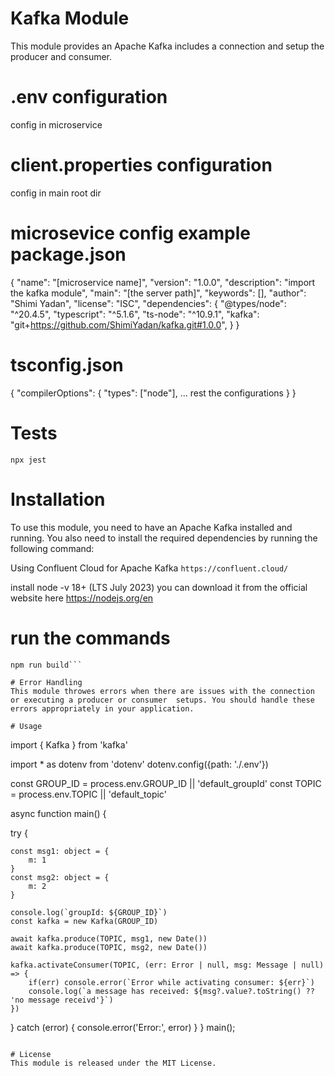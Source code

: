 # Kafka Module
This module provides an Apache Kafka includes a connection and setup the producer and consumer.

# .env configuration
config in microservice

# client.properties configuration
config in main root dir

# microsevice config example package.json
{
  "name": "[microservice name]",
  "version": "1.0.0",
  "description": "import the kafka module",
  "main": "[the server path]",
  "keywords": [],
  "author": "Shimi Yadan",
  "license": "ISC",
  "dependencies": {
    "@types/node": "^20.4.5",
    "typescript": "^5.1.6",
    "ts-node": "^10.9.1",
    "kafka": "git+https://github.com/ShimiYadan/kafka.git#1.0.0",
  }
}

# tsconfig.json
{
  "compilerOptions": {
    "types": ["node"],
    ... rest the configurations
  }
}

# Tests
```npx jest```

# Installation
To use this module, you need to have an Apache Kafka installed and running. You also need to install the required dependencies by running the following command:

Using Confluent Cloud for Apache Kafka
```https://confluent.cloud/```

install node -v 18+ (LTS July 2023)
you can download it from the official website here https://nodejs.org/en

# run the commands
```npm install
npm run build```

# Error Handling
This module throwes errors when there are issues with the connection or executing a producer or consumer  setups. You should handle these errors appropriately in your application.

# Usage
```
import { Kafka } from 'kafka'

import * as dotenv from 'dotenv'
dotenv.config({path: './.env'})

const GROUP_ID = process.env.GROUP_ID || 'default_groupId'
const TOPIC = process.env.TOPIC || 'default_topic'

async function main() {

  try {

    const msg1: object = {
        m: 1
    }
    const msg2: object = {
        m: 2
    }
   
    console.log(`groupId: ${GROUP_ID}`)
    const kafka = new Kafka(GROUP_ID)
    
    await kafka.produce(TOPIC, msg1, new Date())
    await kafka.produce(TOPIC, msg2, new Date())

    kafka.activateConsumer(TOPIC, (err: Error | null, msg: Message | null) => {
        if(err) console.error(`Error while activating consumer: ${err}`)
        console.log(`a message has received: ${msg?.value?.toString() ?? 'no message receivd'}`)
    }) 

  } catch (error) {
    console.error('Error:', error)
  }
}
main();
```

# License
This module is released under the MIT License.


